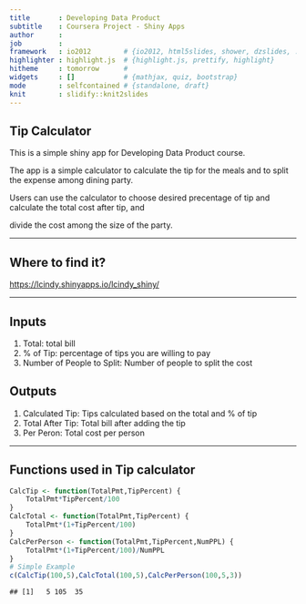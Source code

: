```yaml
---
title       : Developing Data Product
subtitle    : Coursera Project - Shiny Apps
author      : 
job         : 
framework   : io2012        # {io2012, html5slides, shower, dzslides, ...}
highlighter : highlight.js  # {highlight.js, prettify, highlight}
hitheme     : tomorrow      # 
widgets     : []            # {mathjax, quiz, bootstrap}
mode        : selfcontained # {standalone, draft}
knit        : slidify::knit2slides
---
```


## Tip Calculator

This is a simple shiny app for Developing Data Product course.  

The app is a simple calculator to calculate the tip for the meals and to split the expense among dining party.

Users can use the calculator to choose desired precentage of tip and calculate the total cost after tip, and

divide the cost among the size of the party.  

---
## Where to find it?


https://lcindy.shinyapps.io/lcindy_shiny/

---
## Inputs

1. Total: total bill  
2. % of Tip: percentage of tips you are willing to pay  
3. Number of People to Split: Number of people to split the cost  


## Outputs

1. Calculated Tip: Tips calculated based on the total and % of tip  
2. Total After Tip:  Total bill after adding the tip  
3. Per Peron: Total cost per person   

---

## Functions used in Tip calculator

```r
CalcTip <- function(TotalPmt,TipPercent) {
    TotalPmt*TipPercent/100
}
CalcTotal <- function(TotalPmt,TipPercent) {
    TotalPmt*(1+TipPercent/100)
}
CalcPerPerson <- function(TotalPmt,TipPercent,NumPPL) {
    TotalPmt*(1+TipPercent/100)/NumPPL
}
# Simple Example
c(CalcTip(100,5),CalcTotal(100,5),CalcPerPerson(100,5,3))
```

```
## [1]   5 105  35
```
